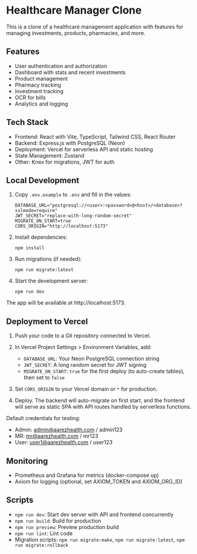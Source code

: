 # Healthcare Manager Clone

This is a clone of a healthcare management application with features for managing investments, products, pharmacies, and more.

## Features
- User authentication and authorization
- Dashboard with stats and recent investments
- Product management
- Pharmacy tracking
- Investment tracking
- OCR for bills
- Analytics and logging

## Tech Stack
- Frontend: React with Vite, TypeScript, Tailwind CSS, React Router
- Backend: Express.js with PostgreSQL (Neon)
- Deployment: Vercel for serverless API and static hosting
- State Management: Zustand
- Other: Knex for migrations, JWT for auth

## Local Development

1. Copy `.env.example` to `.env` and fill in the values:
   ```
   DATABASE_URL="postgresql://<user>:<password>@<host>/<database>?sslmode=require"
   JWT_SECRET="replace-with-long-random-secret"
   MIGRATE_ON_START=true
   CORS_ORIGIN="http://localhost:5173"
   ```

2. Install dependencies:
   ```
   npm install
   ```

3. Run migrations (if needed):
   ```
   npm run migrate:latest
   ```

4. Start the development server:
   ```
   npm run dev
   ```

The app will be available at http://localhost:5173.

## Deployment to Vercel

1. Push your code to a Git repository connected to Vercel.

2. In Vercel Project Settings > Environment Variables, add:
   - `DATABASE_URL`: Your Neon PostgreSQL connection string
   - `JWT_SECRET`: A long random secret for JWT signing
   - `MIGRATE_ON_START`: `true` for the first deploy (to auto-create tables), then set to `false`

3. Set `CORS_ORIGIN` to your Vercel domain or `*` for production.

4. Deploy. The backend will auto-migrate on first start, and the frontend will serve as static SPA with API routes handled by serverless functions.

Default credentials for testing:
- Admin: admin@aarezhealth.com / admin123
- MR: mr@aarezhealth.com / mr123
- User: user1@aarezhealth.com / user123

## Monitoring
- Prometheus and Grafana for metrics (docker-compose up)
- Axiom for logging (optional, set AXIOM_TOKEN and AXIOM_ORG_ID)

## Scripts
- `npm run dev`: Start dev server with API and frontend concurrently
- `npm run build`: Build for production
- `npm run preview`: Preview production build
- `npm run lint`: Lint code
- Migration scripts: `npm run migrate:make`, `npm run migrate:latest`, `npm run migrate:rollback`
